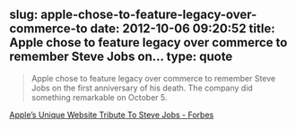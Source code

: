 slug: apple-chose-to-feature-legacy-over-commerce-to
date: 2012-10-06 09:20:52
title: Apple chose to feature legacy over commerce to remember Steve Jobs on...
type: quote
---

> Apple chose to feature legacy over commerce to remember Steve Jobs on the first anniversary of his death. The company did something remarkable on October 5.

[Apple’s Unique Website Tribute To Steve Jobs - Forbes](http://www.forbes.com/sites/carminegallo/2012/10/05/apples-unique-website-tribute-to-steve-jobs/)
